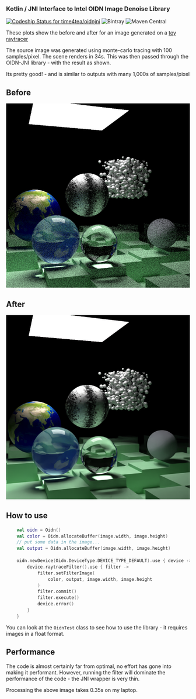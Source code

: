 ### Kotlin / JNI Interface to Intel OIDN Image Denoise Library

[![Codeship Status for time4tea/oidnjni](https://app.codeship.com/projects/18071270-27e7-0138-360a-1a649adba10d/status?branch=master)](https://app.codeship.com/projects/383796)
![Bintray](https://img.shields.io/bintray/v/time4tea/oss/oidnjni)
![Maven Central](https://img.shields.io/maven-central/v/net.time4tea/oidnjni)

These plots show the before and after for an image generated on a 
[toy raytracer](https://github.com/time4tea/raytrace-in-a-weekend-kotlin) 

The source image was generated using monte-carlo tracing with 100 samples/pixel. The scene renders in 34s.
This was then passed through the OIDN-JNI library - with the result as shown.

Its pretty good! - and is similar to outputs with many 1,000s of samples/pixel

## Before

![Example](oidnkt/src/test/resources/weekfinal.png)

## After

![Example](example-output/weekfinal.png)


## How to use

```kotlin
    val oidn = Oidn()
    val color = Oidn.allocateBuffer(image.width, image.height)
    // put some data in the image...
    val output = Oidn.allocateBuffer(image.width, image.height)

    oidn.newDevice(Oidn.DeviceType.DEVICE_TYPE_DEFAULT).use { device ->
        device.raytraceFilter().use { filter ->
            filter.setFilterImage(
                color, output, image.width, image.height
            )
            filter.commit()
            filter.execute()
            device.error()
        }
    }
```

You can look at the `OidnTest` class to see how to use the library - it requires images in a float format.

## Performance

The code is almost certainly far from optimal, no effort has gone into making it performant. However, running the filter
 will dominate the performance of the code - the JNI wrapper is very thin.

Processing the above image takes 0.35s on my laptop.
